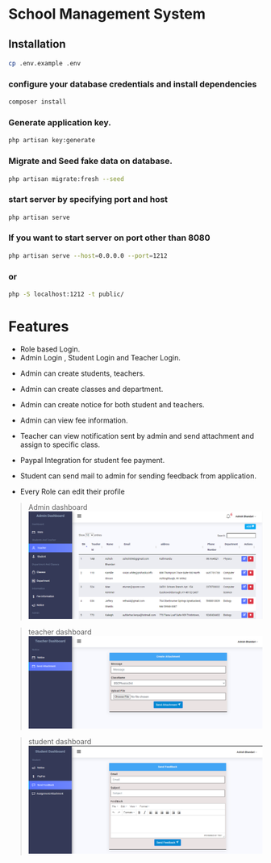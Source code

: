 # School Management System

## Installation

```bash
cp .env.example .env
```

### configure your database credentials and install dependencies

```bash
composer install
```

### Generate application key.

```bash
php artisan key:generate
```

### Migrate and Seed fake data on database.

```bash
php artisan migrate:fresh --seed
```

### start server by specifying port and host

```bash
php artisan serve
```

### If you want to start server on port other than 8080

```bash
php artisan serve --host=0.0.0.0 --port=1212
```

### or

```bash
php -S localhost:1212 -t public/
```

# Features

-   Role based Login.
-   Admin Login , Student Login and Teacher Login.

*   Admin can create students, teachers.
*   Admin can create classes and department.
*   Admin can create notice for both student and teachers.
*   Admin can view fee information.

*   Teacher can view notification sent by admin and send attachment and assign to specific class.
*   Paypal Integration for student fee payment.
*   Student can send mail to admin for sending feedback from application.

*   Every Role can edit their profile

> Admin dashboard
> ![preview](./preview/admin.png)

> teacher dashboard
> ![preview](./preview/teacher.png)

> student dashboard
> ![preview](./preview/student.png)
